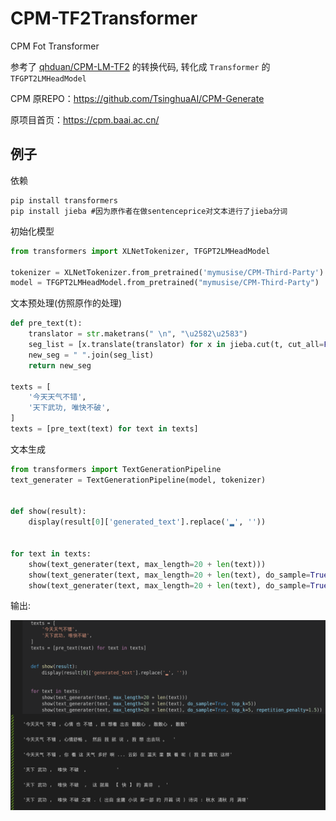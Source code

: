 # CPM-TF2Transformer

CPM Fot Transformer

参考了 [qhduan/CPM-LM-TF2](https://github.com/qhduan/CPM-LM-TF2) 的转换代码, 转化成 `Transformer` 的 `TFGPT2LMHeadModel`

CPM 原REPO：https://github.com/TsinghuaAI/CPM-Generate

原项目首页：https://cpm.baai.ac.cn/


## 例子

依赖
```
pip install transformers
pip install jieba #因为原作者在做sentenceprice对文本进行了jieba分词
```

初始化模型
```python
from transformers import XLNetTokenizer, TFGPT2LMHeadModel

tokenizer = XLNetTokenizer.from_pretrained('mymusise/CPM-Third-Party')
model = TFGPT2LMHeadModel.from_pretrained("mymusise/CPM-Third-Party")
```

文本预处理(仿照原作的处理)
```python
def pre_text(t):
    translator = str.maketrans(" \n", "\u2582\u2583")
    seg_list = [x.translate(translator) for x in jieba.cut(t, cut_all=False)]
    new_seg = " ".join(seg_list)
    return new_seg

texts = [
    '今天天气不错',
    '天下武功, 唯快不破',
]
texts = [pre_text(text) for text in texts]
```


文本生成
```python
from transformers import TextGenerationPipeline
text_generater = TextGenerationPipeline(model, tokenizer)


def show(result):
    display(result[0]['generated_text'].replace('▂', ''))


for text in texts:
    show(text_generater(text, max_length=20 + len(text)))
    show(text_generater(text, max_length=20 + len(text), do_sample=True, top_k=10))
    show(text_generater(text, max_length=20 + len(text), do_sample=True, top_k=10, repetition_penalty=2))
```

输出:

![avatar](example-cpm.png)
